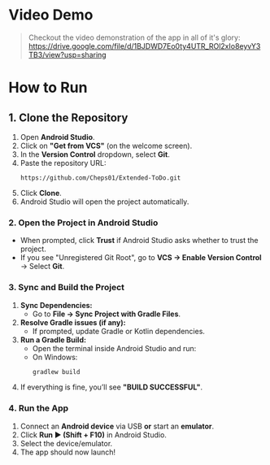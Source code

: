 # Video Demo
> Checkout the video demonstration of the app in all of it's glory: https://drive.google.com/file/d/1BJDWD7Eo0ty4UTR_ROl2xIo8eyvY3TB3/view?usp=sharing

# How to Run
## 1. Clone the Repository
1. Open **Android Studio**.
2. Click on **"Get from VCS"** (on the welcome screen).
3. In the **Version Control** dropdown, select **Git**.
4. Paste the repository URL:
   ```
   https://github.com/Cheps01/Extended-ToDo.git
   ```
5. Click **Clone**.
6. Android Studio will open the project automatically.

### 2. Open the Project in Android Studio
- When prompted, click **Trust** if Android Studio asks whether to trust the project.
- If you see "Unregistered Git Root", go to **VCS → Enable Version Control** → Select **Git**.

### 3. Sync and Build the Project
1. **Sync Dependencies:**
   - Go to **File → Sync Project with Gradle Files**.
2. **Resolve Gradle issues (if any):**
   - If prompted, update Gradle or Kotlin dependencies.
3. **Run a Gradle Build:**
   - Open the terminal inside Android Studio and run:
   - On Windows:
     ```sh
     gradlew build
     ```
4. If everything is fine, you’ll see **"BUILD SUCCESSFUL"**.

### 4️. Run the App
1. Connect an **Android device** via USB **or** start an **emulator**.
2. Click **Run ▶ (Shift + F10)** in Android Studio.
3. Select the device/emulator.
4. The app should now launch!
